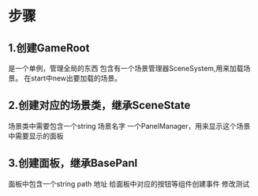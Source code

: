 # 步骤

## 1.创建GameRoot

是一个单例，管理全局的东西
包含有一个场景管理器SceneSystem,用来加载场景。
在start中new出要加载的场景。

## 2.创建对应的场景类，继承SceneState

场景类中需要包含一个string 场景名字
一个PanelManager，用来显示这个场景中需要显示的面板

## 3.创建面板，继承BasePanl

面板中包含一个string path 地址
给面板中对应的按钮等组件创建事件
修改测试
